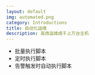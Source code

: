 ```yaml
---
layout: default
img: automated.png
category: Introductions
title: 自动化运维
description: 高效运维成千上万台主机
---
```


 * 批量执行脚本
 * 定时执行脚本
 * 告警触发时自动执行脚本
